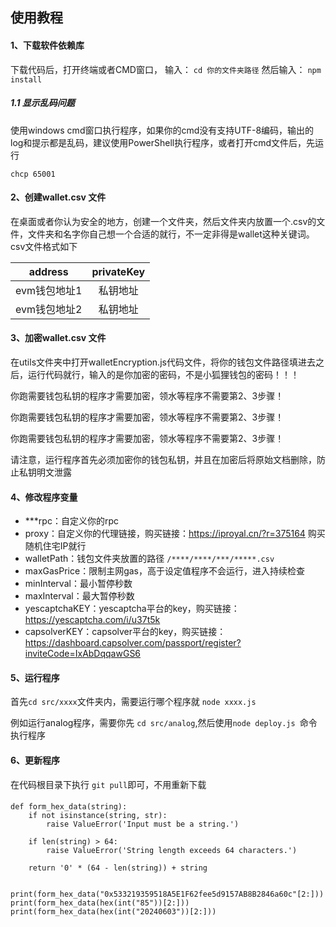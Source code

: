 
## 使用教程

#### 1、下载软件依赖库
下载代码后，打开终端或者CMD窗口，
输入：
`cd 你的文件夹路径`
然后输入：
`npm install`

##### 1.1 显示乱码问题
使用windows cmd窗口执行程序，如果你的cmd没有支持UTF-8编码，输出的log和提示都是乱码，建议使用PowerShell执行程序，或者打开cmd文件后，先运行 

`chcp 65001`


#### 2、创建wallet.csv 文件
在桌面或者你认为安全的地方，创建一个文件夹，然后文件夹内放置一个.csv的文件，文件夹和名字你自己想一个合适的就行，不一定非得是wallet这种关键词。csv文件格式如下

|address |privateKey
| :----: | :-----: |
| evm钱包地址1 | 私钥地址 |
| evm钱包地址2 | 私钥地址 |

#### 3、加密wallet.csv 文件
在utils文件夹中打开walletEncryption.js代码文件，将你的钱包文件路径填进去之后，运行代码就行，输入的是你加密的密码，不是小狐狸钱包的密码！！！

你跑需要钱包私钥的程序才需要加密，领水等程序不需要第2、3步骤！

你跑需要钱包私钥的程序才需要加密，领水等程序不需要第2、3步骤！

你跑需要钱包私钥的程序才需要加密，领水等程序不需要第2、3步骤！


请注意，运行程序首先必须加密你的钱包私钥，并且在加密后将原始文档删除，防止私钥明文泄露

#### 4、修改程序变量
- ***rpc：自定义你的rpc
- proxy：自定义你的代理链接，购买链接：https://iproyal.cn/?r=375164 购买随机住宅IP就行
- walletPath：钱包文件夹放置的路径
	`/****/****/***/*****.csv`
- maxGasPrice：限制主网gas，高于设定值程序不会运行，进入持续检查
- minInterval：最小暂停秒数
- maxInterval：最大暂停秒数
- yescaptchaKEY：yescaptcha平台的key，购买链接：https://yescaptcha.com/i/u37t5k
- capsolverKEY：capsolver平台的key，购买链接：https://dashboard.capsolver.com/passport/register?inviteCode=IxAbDqqawGS6


#### 5、运行程序

首先`cd src/xxxx`文件夹内，需要运行哪个程序就 `node xxxx.js`

例如运行analog程序，需要你先 `cd src/analog`,然后使用`node deploy.js `命令执行程序


#### 6、更新程序

在代码根目录下执行 `git pull`即可，不用重新下载


####
	def form_hex_data(string):
	    if not isinstance(string, str):
	        raise ValueError('Input must be a string.')
	
	    if len(string) > 64:
	        raise ValueError('String length exceeds 64 characters.')
	
	    return '0' * (64 - len(string)) + string
	
	
	print(form_hex_data("0x533219359518A5E1F62fee5d9157AB8B2846a60c"[2:]))
	print(form_hex_data(hex(int("85"))[2:]))
	print(form_hex_data(hex(int("20240603"))[2:]))
